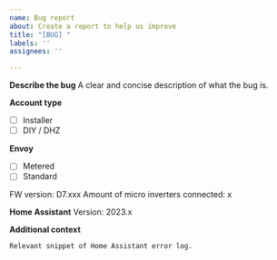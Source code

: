 ```yaml
---
name: Bug report
about: Create a report to help us improve
title: "[BUG] "
labels: ''
assignees: ''

---
```


**Describe the bug**
A clear and concise description of what the bug is.

**Account type**
- [ ] Installer
- [ ] DIY / DHZ

**Envoy**
- [ ] Metered
- [ ] Standard

FW version: D7.xxx
Amount of micro inverters connected: x

**Home Assistant**
Version: 2023.x

**Additional context**
```
Relevant snippet of Home Assistant error log. 
```
